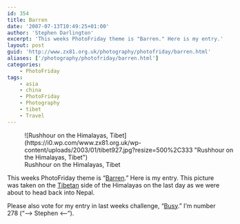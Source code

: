 ```yaml
---
id: 354
title: Barren
date: '2007-07-13T10:49:25+01:00'
author: 'Stephen Darlington'
excerpt: 'This weeks PhotoFriday theme is "Barren." Here is my entry.'
layout: post
guid: 'http://www.zx81.org.uk/photography/photofriday/barren.html'
aliases: ['/photography/photofriday/barren.html']
categories:
    - PhotoFriday
tags:
    - asia
    - china
    - PhotoFriday
    - Photography
    - tibet
    - Travel
---
```


<figure aria-describedby="caption-attachment-1220" class="wp-caption aligncenter" id="attachment_1220" style="width: 500px">![Rushhour on the Himalayas, Tibet](https://i0.wp.com/www.zx81.org.uk/wp-content/uploads/2003/01/tibet927.jpg?resize=500%2C333 "Rushhour on the Himalayas, Tibet")<figcaption class="wp-caption-text" id="caption-attachment-1220">Rushhour on the Himalayas, Tibet</figcaption></figure>

This weeks PhotoFriday theme is “[Barren](http://www.photofriday.com/archives/challenge/000684.php "PhotoFriday: Barren").” Here is my entry. This picture was taken on the [Tibetan](/travel/tibet.html "My trip to Tibet") side of the Himalayas on the last day as we were about to head back into Nepal.

Please also vote for my entry in last weeks challenge, “[Busy](http://www.photofriday.com/linkviewer.php?id=682 "PhotoFriday: Busy").” I’m number 278 (“–&gt; Stephen &lt;–“).